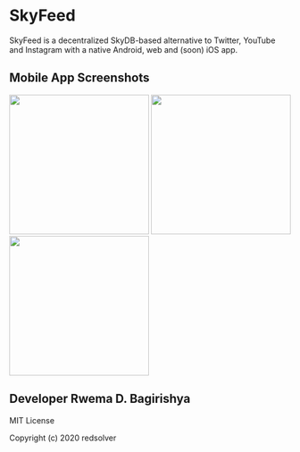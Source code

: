 # SkyFeed

SkyFeed is a decentralized SkyDB-based alternative to Twitter, YouTube and Instagram with a native Android, web and (soon) iOS app.

## Mobile App Screenshots

<p>
  <img src="https://siasky.net/fADnTDIU-5MefZm4euxjhT0ti2zBluPPZ9f0l9JXE9q7Bg" width="250">
  <img src="https://siasky.net/fACF-TXvpNoprJr9ix6Lk4h9O83puKpvdcOkhfAWJ1OrkA" width="250">
  <img src="https://siasky.net/vAKfnEw6qYwa033x39vJWqmdrw2vYeVCjhRb_bVDr36SrQ" width="250">
</p>

## Developer Rwema D. Bagirishya

MIT License

Copyright (c) 2020 redsolver
